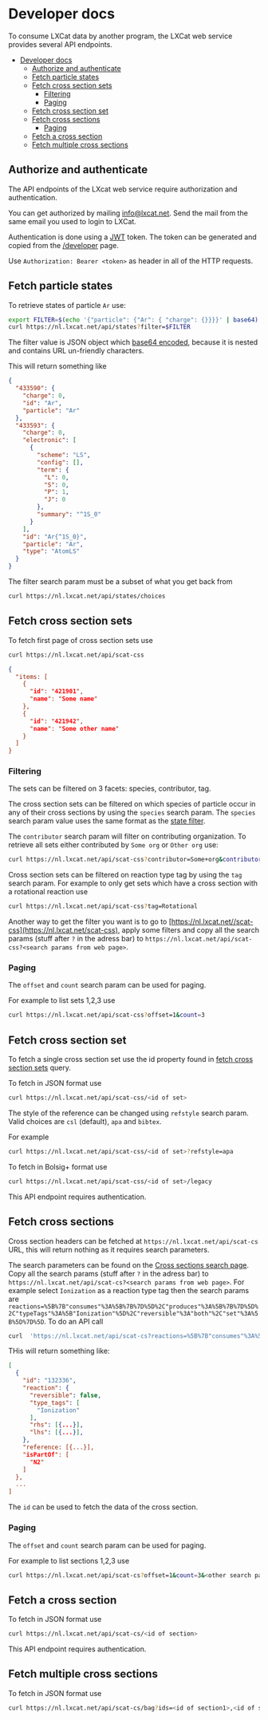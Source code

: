 <!--
SPDX-FileCopyrightText: LXCat team

SPDX-License-Identifier: AGPL-3.0-or-later
-->

# Developer docs

To consume LXCat data by another program, the LXCat web service provides several API
endpoints.

- [Developer docs](#developer-docs)
  - [Authorize and authenticate](#authorize-and-authenticate)
  - [Fetch particle states](#fetch-particle-states)
  - [Fetch cross section sets](#fetch-cross-section-sets)
    - [Filtering](#filtering)
    - [Paging](#paging)
  - [Fetch cross section set](#fetch-cross-section-set)
  - [Fetch cross sections](#fetch-cross-sections)
    - [Paging](#paging-1)
  - [Fetch a cross section](#fetch-a-cross-section)
  - [Fetch multiple cross sections](#fetch-multiple-cross-sections)

## Authorize and authenticate

The API endpoints of the LXcat web service require authorization and authentication.

You can get authorized by mailing
[info@lxcat.net](mailto:info@lxcat.net?subject=LXCat%20developer%20request&body=Hi%20LXCat%20administrator%2C%0AI%20would%20like%20permission%20to%20use%20the%20API.).
Send the mail from the same email you used to login to LXCat.

Authentication is done using a [JWT](https://jwt.io) token. The token can be generated and
copied from the [/developer](/developer) page.

Use `Authorization: Bearer <token>` as header in all of the HTTP requests.

<!-- TODO: Needs a review. Endpoints have been added and removed. -->

## Fetch particle states

To retrieve states of particle `Ar` use:

```bash
export FILTER=$(echo '{"particle": {"Ar": { "charge": {}}}}' | base64)
curl https://nl.lxcat.net/api/states?filter=$FILTER
```

The filter value is JSON object which
[base64 encoded](https://developer.mozilla.org/en-US/docs/Glossary/Base64), because it is
nested and contains URL un-friendly characters.

This will return something like

```json
{
  "433590": {
    "charge": 0,
    "id": "Ar",
    "particle": "Ar"
  },
  "433593": {
    "charge": 0,
    "electronic": [
      {
        "scheme": "LS",
        "config": [],
        "term": {
          "L": 0,
          "S": 0,
          "P": 1,
          "J": 0
        },
        "summary": "^1S_0"
      }
    ],
    "id": "Ar{^1S_0}",
    "particle": "Ar",
    "type": "AtomLS"
  }
}
```

The filter search param must be a subset of what you get back from

```bash
curl https://nl.lxcat.net/api/states/choices
```

## Fetch cross section sets

To fetch first page of cross section sets use

```bash
curl https://nl.lxcat.net/api/scat-css
```

```json
{
  "items: [
    {
      "id": "421901",
      "name": "Some name"
    },
    {
      "id": "421942",
      "name": "Some other name"
    }
  ]
}
```

### Filtering

The sets can be filtered on 3 facets: species, contributor, tag.

The cross section sets can be filtered on which species of particle occur in any of their
cross sections by using the `species` search param. The `species` search param value uses
the same format as the [state filter](#fetch-particle-states).

The `contributor` search param will filter on contributing organization. To retrieve all
sets either contributed by `Some org` or `Other org` use:

```bash
curl https://nl.lxcat.net/api/scat-css?contributor=Some+org&contributor=Other+org
```

Cross section sets can be filtered on reaction type tag by using the `tag` search param.
For example to only get sets which have a cross section with a rotational reaction use

```bash
curl https://nl.lxcat.net/api/scat-css?tag=Rotational
```

Another way to get the filter you want is to go to
[https://nl.lxcat.net//scat-css](https://nl.lxcat.net/scat-css), apply some filters and
copy all the search params (stuff after `?` in the adress bar) to
`https://nl.lxcat.net/api/scat-css?<search params from web page>`.

### Paging

The `offset` and `count` search param can be used for paging.

For example to list sets 1,2,3 use

```bash
curl https://nl.lxcat.net/api/scat-css?offset=1&count=3
```

## Fetch cross section set

To fetch a single cross section set use the id property found in
[fetch cross section sets](#fetch-cross-section-sets) query.

To fetch in JSON format use

```bash
curl https://nl.lxcat.net/api/scat-css/<id of set>
```

The style of the reference can be changed using `refstyle` search param. Valid choices are
`csl` (default), `apa` and `bibtex`.

For example

```bash
curl https://nl.lxcat.net/api/scat-css/<id of set>?refstyle=apa
```

To fetch in Bolsig+ format use

```bash
curl https://nl.lxcat.net/api/scat-css/<id of set>/legacy
```

This API endpoint requires authentication.

## Fetch cross sections

Cross section headers can be fetched at `https://nl.lxcat.net/api/scat-cs` URL, this will
return nothing as it requires search parameters.

The search parameters can be found on the
[Cross sections search page](https://nl.lxcat.net/scat-cs). Copy all the search params
(stuff after `?` in the adress bar) to
`https://nl.lxcat.net/api/scat-cs?<search params from web page>`. For example select
`Ionization` as a reaction type tag then the search params are
`reactions=%5B%7B"consumes"%3A%5B%7B%7D%5D%2C"produces"%3A%5B%7B%7D%5D%2C"typeTags"%3A%5B"Ionization"%5D%2C"reversible"%3A"both"%2C"set"%3A%5B%5D%7D%5D`.
To do an API call

```bash
curl  'https://nl.lxcat.net/api/scat-cs?reactions=%5B%7B"consumes"%3A%5B%7B%7D%5D%2C"produces"%3A%5B%7B%7D%5D%2C"typeTags"%3A%5B"Ionization"%5D%2C"reversible"%3A"both"%2C"set"%3A%5B%5D%7D%5D'
```

THis will return something like:

```json
[
  {
    "id": "132336",
    "reaction": {
      "reversible": false,
      "type_tags": [
        "Ionization"
      ],
      "rhs": [{...}],
      "lhs": [{...}],
    },
    "reference: [{...}],
    "isPartOf": [
      "N2"
    ]
  },
  ...
]
```

The `id` can be used to fetch the data of the cross section.

### Paging

The `offset` and `count` search param can be used for paging.

For example to list sections 1,2,3 use

```bash
curl https://nl.lxcat.net/api/scat-cs?offset=1&count=3&<other search params>
```

## Fetch a cross section

To fetch in JSON format use

```bash
curl https://nl.lxcat.net/api/scat-cs/<id of section>
```

This API endpoint requires authentication.

## Fetch multiple cross sections

To fetch in JSON format use

```bash
curl https://nl.lxcat.net/api/scat-cs/bag?ids=<id of section1>,<id of section2>
```

